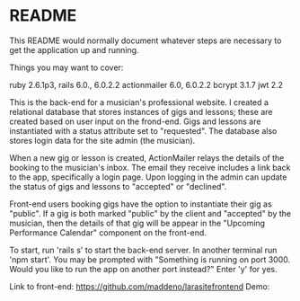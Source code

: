# README

This README would normally document whatever steps are necessary to get the
application up and running.

Things you may want to cover:

ruby 2.6.1p3, 
rails 6.0., 6.0.2.2
actionmailer 6.0, 6.0.2.2
bcrypt 3.1.7
jwt 2.2

This is the back-end for a musician's professional website. I created a relational database that stores instances of gigs and lessons; these are created based on user input on the frond-end. Gigs and lessons are instantiated with a status attribute set to "requested". The database also stores login data for the site admin (the musician).

When a new gig or lesson is created, ActionMailer relays the details of the booking to the musician's inbox. The email they receive includes a link back to the app, specifically a login page. Upon logging in the admin can update the status of gigs and lessons to "accepted" or "declined".

Front-end users booking gigs have the option to instantiate their gig as "public". If a gig is both marked "public" by the client and "accepted" by the musician, then the details of that gig will be appear in the "Upcoming Performance Calendar" component on the front-end. 

To start, run 'rails s' to start the back-end server. In another terminal run 'npm start'. You may be prompted with "Something is running on port 3000. Would you like to run the app on another port instead?" Enter 'y' for yes. 

Link to front-end: https://github.com/maddeno/larasitefrontend
Demo: 
